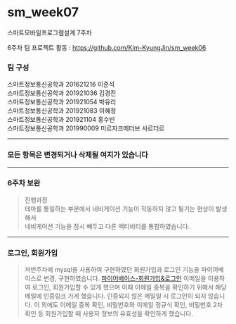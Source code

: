 # sm_week07
스마트모바일프로그램설계 7주차

6주차 팀 프로젝트 활동 : https://github.com/Kim-KyungJin/sm_week06

### 팀 구성   
스마트정보통신공학과 201621216 이준석   
스마트정보통신공학과 201921036 김경진   
스마트정보통신공학과 201921054 박유리   
스마트정보통신공학과 201921083 이혜정   
스마트정보통신공학과 201921104 홍수빈    
스마트정보통신공학과 201990009 미르자크메더브 사르더르    

   ***   
### 모든 항목은 변경되거나 삭제될 여지가 있습니다   
   ***   
   
### 6주차 보완   
>진행과정   
>테마를 통일하는 부분에서 네비게이션 기능이 작동하지 않고 튕기는 현상이 발생해서   
>네비게이션 기능을 잠시 빼두고 다른 액티비티를 통합하였습니다.   
>

   ***
### 로그인, 회원가입
>저번주차에 mysql을 사용하여 구현하였던 회원가입과 로그인 기능을 파이어베이스로 변경, 구현하였습니다.
>[파이어베이스-회원가입&로그인](https://user-images.githubusercontent.com/79883808/115179576-97017000-a10e-11eb-93fc-4c0b2bf8af50.mp4)
>이메일을 이용하여 로그인, 회원가입할 수 있게 했으며 이때 이메일 중복을 확인하기 위해서 해당 메일에 인증링크 가게 했습니다.
>인증되지 않은 메일일 시 로그인이 되지 않습니다.
>이 외에도 이메일 중복 확인, 비밀번호와 이메일 정규식 확인, 비밀번호 2차 확인 등 회원가입할 때 사용자 정보의 유효성을 확인하게 했습니다.
